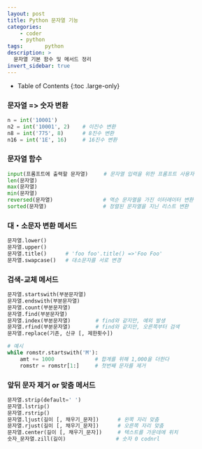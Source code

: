 ```yaml
---
layout: post
title: Python 문자열 기능
categories: 
    - coder
    - python
tags:       python
description: >
  문자열 기본 함수 및 메서드 정리
invert_sidebar: true
---
```

- Table of Contents
{:toc .large-only}

### 문자열 => 숫자 변환
```Python
n = int('10001')
n2 = int('10001', 2)    # 이진수 변환
n8 = int('775', 8)      # 8진수 변환
n16 = int('1E', 16)     # 16진수 변환
```

### 문자열 함수
```Python
input(프롬프트에 출력할 문자열)     # 문자열 입력을 위한 프롬프트 사용자
len(문자열)
max(문자열)
min(문자열)
reversed(문자열)                # 역순 문자열을 가진 이터레이터 변환
sorted(문자열)                  # 정렬된 문자열을 지닌 리스트 변환
```

### 대・소문자 변환 메서드
```python
문자열.lower()
문자열.upper()
문자열.title()      # 'foo foo'.title() =>'Foo Foo'
문자열.swapcase()   # 대소문자를 서로 변경
```

### 검색-교체 메서드
```python
문자열.startswith(부분문자열)
문자열.endswith(부분문자열)
문자열.count(부분문자열)
문자열.find(부분문자열)
문자열.index(부분문자열)        # find와 같지만, 예외 발생
문자열.rfind(부분문자열)        # find와 같지만, 오른쪽부터 검색
문자열.replace(기존, 신규 [, 제한횟수])

# 예시
while romstr.startswith('M'):
    amt += 1000             # 합계를 위해 1,000을 더한다
    romstr = romstr[1:]     # 첫번째 문자를 제거
```

### 앞뒤 문자 제거 or 맞춤 메서드
```python
문자열.strip(default=' ')
문자열.lstrip()
문자열.rstrip()
문자열.ljust(길이 [, 채우기_문자])      # 왼쪽 자리 맞춤
문자열.rjust(길이 [, 채우기_문자])      # 오른쪽 자리 맞춤
문자열.center(길이 [, 채우기_문자])     # 텍스트를 가운데에 위치
숫자_문자열.zill(길이)                # 숫자 0 codnrl
```